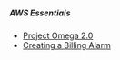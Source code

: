 

##### AWS Essentials

- [Project Omega 2.0](https://interactive.linuxacademy.com/diagrams/ProjectOmega2.html)
- [Creating a Billing Alarm](https://docs.aws.amazon.com/AmazonCloudWatch/latest/monitoring/monitor_estimated_charges_with_cloudwatch.html)